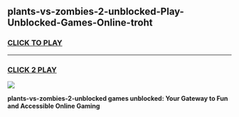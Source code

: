 
## plants-vs-zombies-2-unblocked-Play-Unblocked-Games-Online-troht
<h3>
<a href="https://premium76.site?title=plants-vs-zombies-2-unblocked&ref=25A">CLICK TO PLAY</a></h3>
<hr>

<h3>
<a href="https://premium76.site?title=plants-vs-zombies-2-unblocked&ref=25A">CLICK 2 PLAY</a>
  
</h3>

<a href="https://premium76.site?title=plants-vs-zombies-2-unblocked&ref=25A"><img src="https://clearcache.store/games.png"></a>


**plants-vs-zombies-2-unblocked games unblocked: Your Gateway to Fun and Accessible Online Gaming**
